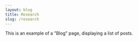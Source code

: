 ```yaml
---
layout: blog
title: Research
slug: /research
---
```


This is an example of a "Blog" page, displaying a list of posts.
<br />
